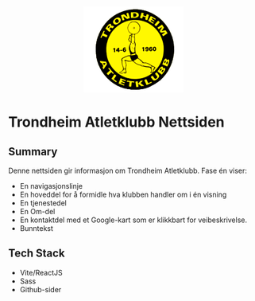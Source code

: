 <div align='center'>
 <img src="./src/assets/logo-tak-transparent.png" alt="Trondheim Atletklubb Logo"/>
</div>

# Trondheim Atletklubb Nettsiden

## Summary

Denne nettsiden gir informasjon om Trondheim Atletklubb. Fase én viser:

- En navigasjonslinje
- En hoveddel for å formidle hva klubben handler om i én visning
- En tjenestedel
- En Om-del
- En kontaktdel med et Google-kart som er klikkbart for veibeskrivelse.
- Bunntekst

## Tech Stack

- Vite/ReactJS
- Sass
- Github-sider
